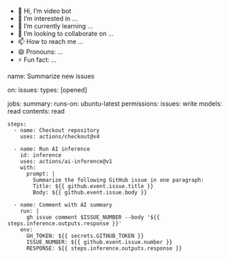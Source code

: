 - 👋 Hi, I’m video bot
- 👀 I’m interested in ...
- 🌱 I’m currently learning ...
- 💞️ I’m looking to collaborate on ...
- 📫 How to reach me ...
- 😄 Pronouns: ...
- ⚡ Fun fact: ...

<!---
salimbek25/salimbek25 is a ✨ special ✨ repository because its `README.md` (this file) appears on your GitHub profile.
You can click the Preview link to take a look at your changes.
--->
name: Summarize new issues

on:
  issues:
    types: [opened]

jobs:
  summary:
    runs-on: ubuntu-latest
    permissions:
      issues: write
      models: read
      contents: read

    steps:
      - name: Checkout repository
        uses: actions/checkout@v4

      - name: Run AI inference
        id: inference
        uses: actions/ai-inference@v1
        with:
          prompt: |
            Summarize the following GitHub issue in one paragraph:
            Title: ${{ github.event.issue.title }}
            Body: ${{ github.event.issue.body }}

      - name: Comment with AI summary
        run: |
          gh issue comment $ISSUE_NUMBER --body '${{ steps.inference.outputs.response }}'
        env:
          GH_TOKEN: ${{ secrets.GITHUB_TOKEN }}
          ISSUE_NUMBER: ${{ github.event.issue.number }}
          RESPONSE: ${{ steps.inference.outputs.response }}

